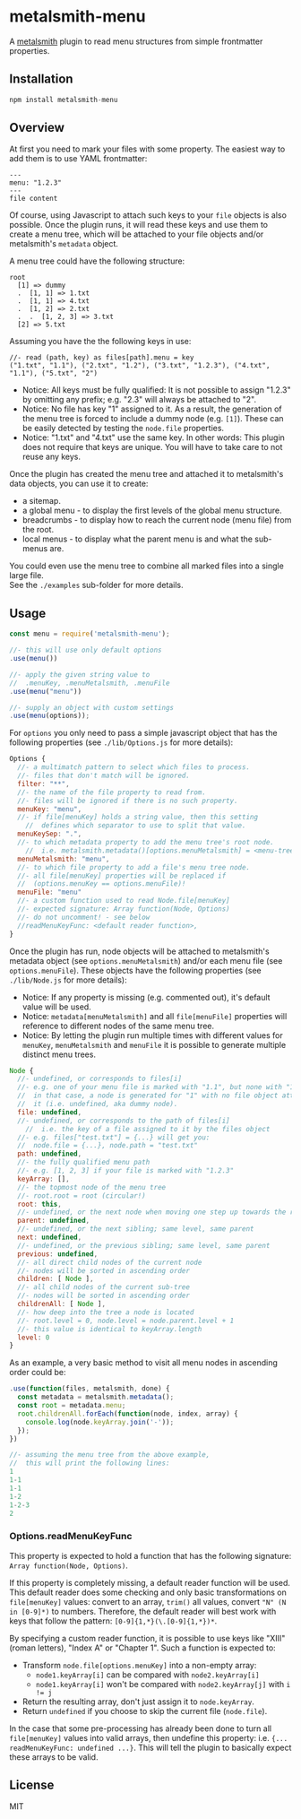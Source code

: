 
metalsmith-menu
===============

A [metalsmith](https://github.com/segmentio/metalsmith)
plugin to read menu structures from simple frontmatter properties.

## Installation

```js
npm install metalsmith-menu
```

## Overview

At first you need to mark your files with some property. The easiest way to add
them is to use YAML frontmatter:

```
---
menu: "1.2.3"
---
file content
```

Of course, using Javascript to attach such keys to your `file` objects is also
possible. Once the plugin runs, it will read these keys and use them to create a
menu tree, which will be attached to your file objects and/or metalsmith's
`metadata` object.

A menu tree could have the following structure:

```
root
  [1] => dummy
  .  [1, 1] => 1.txt
  .  [1, 1] => 4.txt
  .  [1, 2] => 2.txt
  .  .  [1, 2, 3] => 3.txt
  [2] => 5.txt
```

Assuming you have the the following keys in use:

```
//- read (path, key) as files[path].menu = key
("1.txt", "1.1"), ("2.txt", "1.2"), ("3.txt", "1.2.3"), ("4.txt", "1.1"), ("5.txt", "2")
```

- Notice: All keys must be fully qualified: It is not possible to assign
  "1.2.3" by omitting any prefix; e.g. "2.3" will always be attached to "2".
- Notice: No file has key "1" assigned to it. As a result, the generation
  of the menu tree is forced to include a dummy node (e.g. `[1]`). These can be
  easily detected by testing the `node.file` properties.
- Notice: "1.txt" and "4.txt" use the same key. In other words: This plugin
  does not require that keys are unique. You will have to take care to not reuse
  any keys.

Once the plugin has created the menu tree and attached it to metalsmith's data
objects, you can use it to create:

- a sitemap.
- a global menu - to display the first levels of the global menu structure.
- breadcrumbs - to display how to reach the current node (menu file) from the root.
- local menus - to display what the parent menu is and what the sub-menus are.

You could even use the menu tree to combine all marked files into a single large file.  
See the `./examples` sub-folder for more details.

## Usage

```js
const menu = require('metalsmith-menu');

//- this will use only default options
.use(menu())

//- apply the given string value to
//  .menuKey, .menuMetalsmith, .menuFile
.use(menu("menu"))

//- supply an object with custom settings
.use(menu(options));
```

For `options` you only need to pass a simple javascript object that has the
following properties (see `./lib/Options.js` for more details):

```js
Options {
  //- a multimatch pattern to select which files to process.
  //- files that don't match will be ignored.
  filter: "**",
  //- the name of the file property to read from.
  //- files will be ignored if there is no such property.
  menuKey: "menu",
  //- if file[menuKey] holds a string value, then this setting
	//  defines which separator to use to split that value.
  menuKeySep: ".",
  //- to which metadata property to add the menu tree's root node.
	//  i.e. metalsmith.metadata()[options.menuMetalsmith] = <menu-tree>
  menuMetalsmith: "menu",
  //- to which file property to add a file's menu tree node.
  //- all file[menuKey] properties will be replaced if
  //  (options.menuKey == options.menuFile)!
  menuFile: "menu"
  //- a custom function used to read Node.file[menuKey]
  //- expected signature: Array function(Node, Options)
  //- do not uncomment! - see below
  //readMenuKeyFunc: <default reader function>,
}
```

Once the plugin has run, node objects will be attached to metalsmith's
metadata object (see `options.menuMetalsmith`) and/or each menu file (see
`options.menuFile`). These objects have the following properties (see
`./lib/Node.js` for more details):

- Notice: If any property is missing (e.g. commented out), it's default value
  will be used.
- Notice: `metadata[menuMetalsmith]` and all `file[menuFile]` properties will
  reference to different nodes of the same menu tree.
- Notice: By letting the plugin run multiple times with different values for
  `menuKey`, `menuMetalsmith` and `menuFile` it is possible to generate multiple
  distinct menu trees.

```js
Node {
  //- undefined, or corresponds to files[i]
  //- e.g. one of your menu file is marked with "1.1", but none with "1";
  //  in that case, a node is generated for "1" with no file object attached to
  //  it (i.e. undefined, aka dummy node).
  file: undefined,
  //- undefined, or corresponds to the path of files[i]
	//  i.e. the key of a file assigned to it by the files object
  //- e.g. files["test.txt"] = {...} will get you:
  //  node.file = {...}, node.path = "test.txt"
  path: undefined,
  //- the fully qualified menu path
  //- e.g. [1, 2, 3] if your file is marked with "1.2.3"
  keyArray: [],
  //- the topmost node of the menu tree
  //- root.root = root (circular!)
  root: this,
  //- undefined, or the next node when moving one step up towards the root
  parent: undefined,
  //- undefined, or the next sibling; same level, same parent
  next: undefined,
  //- undefined, or the previous sibling; same level, same parent
  previous: undefined,
  //- all direct child nodes of the current node
  //- nodes will be sorted in ascending order
  children: [ Node ],
  //- all child nodes of the current sub-tree
  //- nodes will be sorted in ascending order
  childrenAll: [ Node ],
  //- how deep into the tree a node is located
  //- root.level = 0, node.level = node.parent.level + 1
  //- this value is identical to keyArray.length
  level: 0
}
```

As an example, a very basic method to visit all menu nodes in ascending order could be:

```js
.use(function(files, metalsmith, done) {
  const metadata = metalsmith.metadata();
  const root = metadata.menu;
  root.childrenAll.forEach(function(node, index, array) {
    console.log(node.keyArray.join('-'));
  });
})

//- assuming the menu tree from the above example,
//  this will print the following lines:
1
1-1
1-1
1-2
1-2-3
2
```

### Options.readMenuKeyFunc

This property is expected to hold a function that has the following signature:  
`Array function(Node, Options)`.

If this property is completely missing, a default reader function will be used.
This default reader does some checking and only basic transformations on
`file[menuKey]` values: convert to an array, `trim()` all values,
convert `"N" (N in [0-9]*)` to numbers. Therefore, the default reader will best
work with keys that follow the pattern: `[0-9]{1,*}(\.[0-9]{1,*})*`.

By specifying a custom reader function, it is possible to use keys like
"XIII" (roman letters), "Index A" or "Chapter 1". Such a function is expected to:

- Transform `node.file[options.menuKey]` into a non-empty array:
  - `node1.keyArray[i]` can be compared with `node2.keyArray[i]`
  - `node1.keyArray[i]` won't be compared with `node2.keyArray[j]` with `i != j`
- Return the resulting array, don't just assign it to `node.keyArray`.
- Return `undefined` if you choose to skip the current file (`node.file`).

In the case that some pre-processing has already been done to turn all 
`file[menuKey]` values into valid arrays, then undefine this property:
i.e. `{... readMenuKeyFunc: undefined ...}`. This will tell the plugin to
basically expect these arrays to be valid.

## License

MIT
